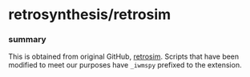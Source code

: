 # retrosynthesis/retrosim

### summary

This is obtained from original GitHub, [retrosim](https://github.com/connorcoley/retrosim).
Scripts that have been modified to meet our purposes have <code>_iwmspy</code> prefixed to the extension.
